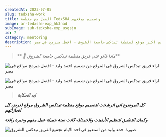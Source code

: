 ```yaml
---
createdAt: 2023-07-05
slug: tedxsha-work
title: العمل مع منظمة TedxSHA وتصميم موقعهم
image: ar-tedxsha-exp_hk3nad
subImage: sub-tedxsha-exp_usgsju
id: 7
category: mentoring
description: احمد وليد صمم اكبر موقع لمنظمة تيدكس جامعة الشروق - افضل مبرمج في مصر
---
```

> ** *🚀 ماذا قالو عني فريق منظمة تيدكس جامعة الشروق***

![اراء فريق تيدكس الشروق في الموقع من تصميم احمد وليد - افضل مبرمج مواقع في مصر](https://res.cloudinary.com/drcfigqqr/image/upload/v1688528512/msg1-tedxsha_zxotfo.webp "اراء فريق تيدكس الشروق في الموقع من تصميم احمد وليد")

![اراء فريق تيدكس الشروق في الموقع من تصميم احمد وليد - افضل مبرمج مواقع في مصر](https://res.cloudinary.com/drcfigqqr/image/upload/v1688528511/msg2-tedxsha_ju8yl8.webp "اراء فريق تيدكس الشروق في الموقع من تصميم احمد وليد")

> ***ايه الحكاية***

***ك﻿ل الموضوع اني اترشحت لتصميم موقع منظمة تيدكس الشروق موقع لعرض كل انجازاتهم***

***و﻿كمان التطبيق لتنظيم الأيفينت والحمدلله كانت سنة جميلة عمل معهم وخبرة رائعة***

![صورة احمد وليد من استديو في احد الايام تجميع الفريق تيدكس الشروق](https://res.cloudinary.com/drcfigqqr/image/upload/v1688529382/ahmedwaleed-tedxsha.webp "صورة احمد وليد من استديو في احد الايام تجميع الفريق")